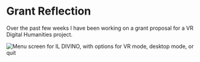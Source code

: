 # Grant Reflection

Over the past few weeks I have been working on a grant proposal for a VR Digital Humanities project.

![Menu screen for IL DIVINO, with options for VR mode, desktop mode, or quit](https://rittr.github.io/DH-Blog-Rittr/images/il-divino.png)
